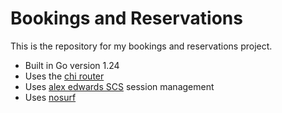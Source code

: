 # Bookings and Reservations

This is the repository for my bookings and reservations project.

- Built in Go version 1.24
- Uses the [chi router](https://github.com/go-chi/chi/v5)
- Uses [alex edwards SCS](https://github.com/alexedwards/scs/v2) session management
- Uses [nosurf](https://github.com/justinas/nosurf)
